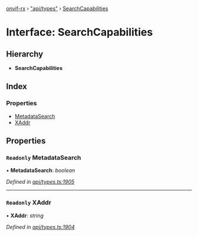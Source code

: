[onvif-rx](../README.md) › ["api/types"](../modules/_api_types_.md) › [SearchCapabilities](_api_types_.searchcapabilities.md)

# Interface: SearchCapabilities

## Hierarchy

* **SearchCapabilities**

## Index

### Properties

* [MetadataSearch](_api_types_.searchcapabilities.md#readonly-metadatasearch)
* [XAddr](_api_types_.searchcapabilities.md#readonly-xaddr)

## Properties

### `Readonly` MetadataSearch

• **MetadataSearch**: *boolean*

*Defined in [api/types.ts:1905](https://github.com/patrickmichalina/onvif-rx/blob/3e9b152/src/api/types.ts#L1905)*

___

### `Readonly` XAddr

• **XAddr**: *string*

*Defined in [api/types.ts:1904](https://github.com/patrickmichalina/onvif-rx/blob/3e9b152/src/api/types.ts#L1904)*
